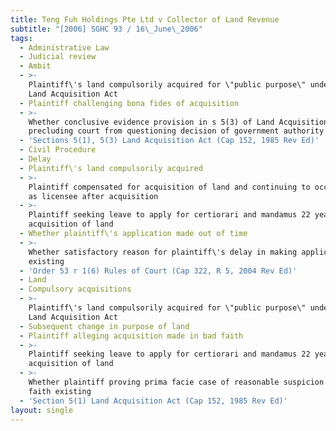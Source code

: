 ```yaml
---
title: Teng Fuh Holdings Pte Ltd v Collector of Land Revenue
subtitle: "[2006] SGHC 93 / 16\_June\_2006"
tags:
  - Administrative Law
  - Judicial review
  - Ambit
  - >-
    Plaintiff\'s land compulsorily acquired for \"public purpose\" under s 5(1)
    Land Acquisition Act
  - Plaintiff challenging bona fides of acquisition
  - >-
    Whether conclusive evidence provision in s 5(3) of Land Acquisition Act
    precluding court from questioning decision of government authority
  - 'Sections 5(1), 5(3) Land Acquisition Act (Cap 152, 1985 Rev Ed)'
  - Civil Procedure
  - Delay
  - Plaintiff\'s land compulsorily acquired
  - >-
    Plaintiff compensated for acquisition of land and continuing to occupy land
    as licensee after acquisition
  - >-
    Plaintiff seeking leave to apply for certiorari and mandamus 22 years after
    acquisition of land
  - Whether plaintiff\'s application made out of time
  - >-
    Whether satisfactory reason for plaintiff\'s delay in making application
    existing
  - 'Order 53 r 1(6) Rules of Court (Cap 322, R 5, 2004 Rev Ed)'
  - Land
  - Compulsory acquisitions
  - >-
    Plaintiff\'s land compulsorily acquired for \"public purpose\" under s 5(1)
    Land Acquisition Act
  - Subsequent change in purpose of land
  - Plaintiff alleging acquisition made in bad faith
  - >-
    Plaintiff seeking leave to apply for certiorari and mandamus 22 years after
    acquisition of land
  - >-
    Whether plaintiff proving prima facie case of reasonable suspicion that bad
    faith existing
  - 'Section 5(1) Land Acquisition Act (Cap 152, 1985 Rev Ed)'
layout: single
---
```


